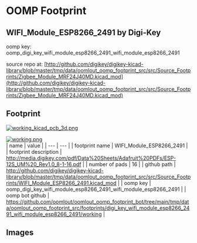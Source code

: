 # OOMP Footprint  
## WIFI_Module_ESP8266_2491  by Digi-Key  
  
oomp key: oomp_digi_key_wifi_module_esp8266_2491_wifi_module_esp8266_2491  
  
source repo at: [http://github.com/digikey/digikey-kicad-library/blob/master/tmp/data/oomlout_oomp_footprint_src/src/Source_Footprints/Zigbee_Module_MRF24J40MD.kicad_mod](http://github.com/digikey/digikey-kicad-library/blob/master/tmp/data/oomlout_oomp_footprint_src/src/Source_Footprints/Zigbee_Module_MRF24J40MD.kicad_mod)  
## Footprint  
  
[![working_kicad_pcb_3d.png](working_kicad_pcb_3d_600.png)](working_kicad_pcb_3d.png)  
  
[![working.png](working_600.png)](working.png)  
| name | value | 
| --- | --- | 
| footprint name | WIFI_Module_ESP8266_2491 | 
| footprint description | http://media.digikey.com/pdf/Data%20Sheets/Adafruit%20PDFs/ESP-12S_UM%20_Rev1.0_8-1-16.pdf | 
| number of pads | 16 | 
| github path | http://github.com/digikey/digikey-kicad-library/blob/master/tmp/data/oomlout_oomp_footprint_src/src/Source_Footprints/WIFI_Module_ESP8266_2491.kicad_mod | 
| oomp key | oomp_digi_key_wifi_module_esp8266_2491_wifi_module_esp8266_2491 | 
| oomp bot github | https://github.com/oomlout/oomlout_oomp_footprint_bot/tree/main/tmp/data/oomlout_oomp_footprint_src/footprints/digi_key_wifi_module_esp8266_2491_wifi_module_esp8266_2491/working | 
## Images  
